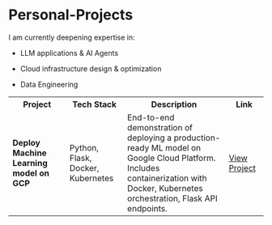 # Personal-Projects

I am currently deepening expertise in:

- LLM applications & AI Agents

- Cloud infrastructure design & optimization

- Data Engineering

<table>
  <col width="200">
  <col width="150">
  <col width="400">
  <col width="100">
  <tr>
    <th>Project</th>
    <th>Tech Stack</th>
    <th>Description</th>
    <th>Link</th>
  </tr>
  <tr>
    <td><strong>Deploy Machine Learning model on GCP</strong></td>
    <td>Python, Flask, Docker, Kubernetes</td>
    <td>End-to-end demonstration of deploying a production-ready ML model on Google Cloud Platform. Includes containerization with Docker, Kubernetes orchestration, Flask API endpoints.</td>
    <td><a href="https://github.com/MNCEDISIMNCWABE/GCP-Deployment-ML-Model-using-Kubernetes-Docker" target="_blank">View Project</a></td>
  </tr>
</table>
